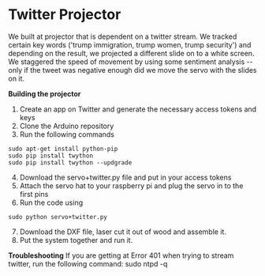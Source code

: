 # Twitter Projector

We built at projector that is dependent on a twitter stream. We tracked certain key words ('trump immigration, trump women, trump security') and depending on the result, we projected a different slide on to a white screen. We staggered the speed of movement by using some sentiment analysis -- only if the tweet was negative enough did we move the servo with the slides on it. 

**Building the projector** 
1. Create an app on Twitter and generate the necessary access tokens and keys
2. Clone the Arduino repository 
3. Run the following commands
  ~~~~
  sudo apt-get install python-pip 
  sudo pip install twython 
  sudo pip install twython --updgrade 
  ~~~~
4. Download the servo+twitter.py file and put in your access tokens 
5. Attach the servo hat to your raspberry pi and plug the servo in to the first pins 
6. Run the code using 
  ~~~~
  sudo python servo+twitter.py 
  ~~~~
7. Download the DXF file, laser cut it out of wood and assemble it. 
8. Put the system together and run it. 

**Troubleshooting** 
If you are getting at Error 401 when trying to stream twitter, run the following command: 
sudo ntpd -q
